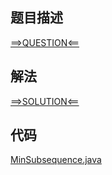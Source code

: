 ## 题目描述

[==>QUESTION<==](https://leetcode.cn/problems/minimum-subsequence-in-non-increasing-order/)

## 解法

[==>SOLUTION<==](https://leetcode.cn/problems/minimum-subsequence-in-non-increasing-order/solution/fei-di-zeng-shun-xu-de-zui-xiao-zi-xu-li-v7kr/)

## 代码

[MinSubsequence.java](https://github.com/Marshal7cc/leetcode-java/blob/master/src/greedy/MinSubsequence.java)

